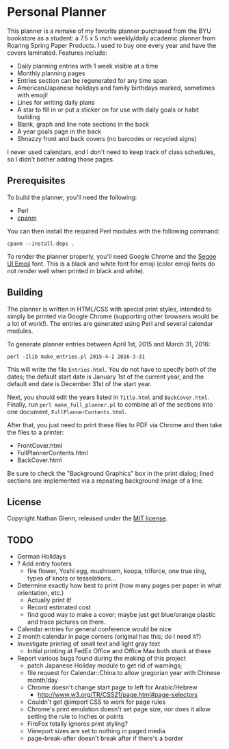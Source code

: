 # Personal Planner

This planner is a remake of my favorite planner purchased from the BYU bookstore as a student: a 7.5 x 5 inch weekly/daily academic planner from Roaring Spring Paper Products. I used to buy one every year and have the covers laminated. Features include:

* Daily planning entries with 1 week visible at a time
* Monthly planning pages
* Entries section can be regenerated for any time span
* American/Japanese holidays and family birthdays marked, sometimes with emoji!
* Lines for writing daily plans
* A star to fill in or put a sticker on for use with daily goals or habit building
* Blank, graph and line note sections in the back
* A year goals page in the back
* Shnazzy front and back covers (no barcodes or recycled signs)

I never used calendars, and I don't need to keep track of class schedules, so I didn't bother adding those pages.

## Prerequisites

To build the planner, you'll need the following:

* Perl
* [cpanm](http://cpanmin.us/)

You can then install the required Perl modules with the following command:

    cpanm --install-deps .

To render the planner properly, you'll need Google Chrome and the [Segoe UI Emoji](https://www.wfonts.com/font/segoe-ui-emoji) font. This is a black and white font for emoji (color emoji fonts do not render well when printed in black and white).

## Building

The planner is written in HTML/CSS with special print styles, intended to simply be printed via Google Chrome (supporting other browsers would be a lot of work!). The entries are generated using Perl and several calendar modules. 

To generate planner entries between April 1st, 2015 and March 31, 2016:

    perl -Ilib make_entries.pl 2015-4-1 2016-3-31

This will write the file `Entries.html`. You do not have to specify both of the dates; the default start date is January 1st of the current year, and the default end date is December 31st of the start year.

Next, you should edit the years listed in `Title.html` and `BackCover.html`. Finally, run `perl make_full_planner.pl` to combine all of the sections into one document, `FullPlannerContents.html`.

After that, you just need to print these files to PDF via Chrome and then take the files to a printer:

* FrontCover.html
* FullPlannerContents.html
* BackCover.html

Be sure to check the "Background Graphics" box in the print dialog; lined sections are implemented via a repeating background image of a line.

## License

Copyright Nathan Glenn, released under the [MIT license](http://choosealicense.com/licenses/apache-2.0/).

## TODO
* German Holidays
* ? Add entry footers
    - fire flower, Yoshi egg, mushroom, koopa, triforce, one true ring, types of knots or tesselations...
* Determine exactly how best to print (how many pages per paper in what orientation, etc.)
    - Actually print it!
    - Record estimated cost
    - find good way to make a cover; maybe just get blue/orange plastic and trace pictures on there.
* Calendar entries for general conference would be nice
* 2 month calendar in page corners (original has this; do I need it?)
* Investigate printing of small text and light gray text
    - Initial printing at FedEx Office and Office Max both stunk at these
* Report various bugs found during the making of this project
    - patch Japanese Holiday module to get rid of warnings;
    - file request for Calendar::China to allow gregorian year with Chinese month/day
    - Chrome doesn't change start page to left for Arabic/Hebrew
        + http://www.w3.org/TR/CSS21/page.html#page-selectors
    - Couldn't get @import CSS to work for page rules
    - Chrome's print emulation doesn't set page size, nor does it allow setting the rule to inches or points
    - FireFox totally ignores print styling?
    - Viewport sizes are set to nothing in paged media
    - page-break-after doesn't break after if there's a border
